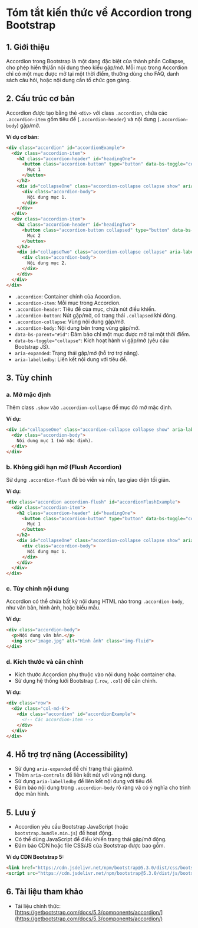 # Tóm tắt kiến thức về Accordion trong Bootstrap

## 1. Giới thiệu
Accordion trong Bootstrap là một dạng đặc biệt của thành phần Collapse, cho phép hiển thị/ẩn nội dung theo kiểu gập/mở. Mỗi mục trong Accordion chỉ có một mục được mở tại một thời điểm, thường dùng cho FAQ, danh sách câu hỏi, hoặc nội dung cần tổ chức gọn gàng.

## 2. Cấu trúc cơ bản
Accordion được tạo bằng thẻ `<div>` với class `.accordion`, chứa các `.accordion-item` gồm tiêu đề (`.accordion-header`) và nội dung (`.accordion-body`) gập/mở.

**Ví dụ cơ bản:**
```html
<div class="accordion" id="accordionExample">
  <div class="accordion-item">
    <h2 class="accordion-header" id="headingOne">
      <button class="accordion-button" type="button" data-bs-toggle="collapse" data-bs-target="#collapseOne" aria-expanded="true" aria-controls="collapseOne">
        Mục 1
      </button>
    </h2>
    <div id="collapseOne" class="accordion-collapse collapse show" aria-labelledby="headingOne" data-bs-parent="#accordionExample">
      <div class="accordion-body">
        Nội dung mục 1.
      </div>
    </div>
  </div>
  <div class="accordion-item">
    <h2 class="accordion-header" id="headingTwo">
      <button class="accordion-button collapsed" type="button" data-bs-toggle="collapse" data-bs-target="#collapseTwo" aria-expanded="false" aria-controls="collapseTwo">
        Mục 2
      </button>
    </h2>
    <div id="collapseTwo" class="accordion-collapse collapse" aria-labelledby="headingTwo" data-bs-parent="#accordionExample">
      <div class="accordion-body">
        Nội dung mục 2.
      </div>
    </div>
  </div>
</div>
```

- `.accordion`: Container chính của Accordion.
- `.accordion-item`: Mỗi mục trong Accordion.
- `.accordion-header`: Tiêu đề của mục, chứa nút điều khiển.
- `.accordion-button`: Nút gập/mở, có trạng thái `.collapsed` khi đóng.
- `.accordion-collapse`: Vùng nội dung gập/mở.
- `.accordion-body`: Nội dung bên trong vùng gập/mở.
- `data-bs-parent="#id"`: Đảm bảo chỉ một mục được mở tại một thời điểm.
- `data-bs-toggle="collapse"`: Kích hoạt hành vi gập/mở (yêu cầu Bootstrap JS).
- `aria-expanded`: Trạng thái gập/mở (hỗ trợ trợ năng).
- `aria-labelledby`: Liên kết nội dung với tiêu đề.

## 3. Tùy chỉnh
### a. Mở mặc định
Thêm class `.show` vào `.accordion-collapse` để mục đó mở mặc định.

**Ví dụ:**
```html
<div id="collapseOne" class="accordion-collapse collapse show" aria-labelledby="headingOne" data-bs-parent="#accordionExample">
  <div class="accordion-body">
    Nội dung mục 1 (mở mặc định).
  </div>
</div>
```

### b. Không giới hạn mở (Flush Accordion)
Sử dụng `.accordion-flush` để bỏ viền và nền, tạo giao diện tối giản.

**Ví dụ:**
```html
<div class="accordion accordion-flush" id="accordionFlushExample">
  <div class="accordion-item">
    <h2 class="accordion-header" id="headingOne">
      <button class="accordion-button" type="button" data-bs-toggle="collapse" data-bs-target="#collapseOne" aria-expanded="true" aria-controls="collapseOne">
        Mục 1
      </button>
    </h2>
    <div id="collapseOne" class="accordion-collapse collapse show" aria-labelledby="headingOne">
      <div class="accordion-body">
        Nội dung mục 1.
      </div>
    </div>
  </div>
</div>
```

### c. Tùy chỉnh nội dung
Accordion có thể chứa bất kỳ nội dung HTML nào trong `.accordion-body`, như văn bản, hình ảnh, hoặc biểu mẫu.

**Ví dụ:**
```html
<div class="accordion-body">
  <p>Nội dung văn bản.</p>
  <img src="image.jpg" alt="Hình ảnh" class="img-fluid">
</div>
```

### d. Kích thước và căn chỉnh
- Kích thước Accordion phụ thuộc vào nội dung hoặc container cha.
- Sử dụng hệ thống lưới Bootstrap (`.row`, `.col`) để căn chỉnh.

**Ví dụ:**
```html
<div class="row">
  <div class="col-md-6">
    <div class="accordion" id="accordionExample">
      <!-- Các accordion-item -->
    </div>
  </div>
</div>
```

## 4. Hỗ trợ trợ năng (Accessibility)
- Sử dụng `aria-expanded` để chỉ trạng thái gập/mở.
- Thêm `aria-controls` để liên kết nút với vùng nội dung.
- Sử dụng `aria-labelledby` để liên kết nội dung với tiêu đề.
- Đảm bảo nội dung trong `.accordion-body` rõ ràng và có ý nghĩa cho trình đọc màn hình.

## 5. Lưu ý
- Accordion yêu cầu Bootstrap JavaScript (hoặc `bootstrap.bundle.min.js`) để hoạt động.
- Có thể dùng JavaScript để điều khiển trạng thái gập/mở động.
- Đảm bảo CDN hoặc file CSS/JS của Bootstrap được bao gồm.

**Ví dụ CDN Bootstrap 5:**
```html
<link href="https://cdn.jsdelivr.net/npm/bootstrap@5.3.0/dist/css/bootstrap.min.css" rel="stylesheet">
<script src="https://cdn.jsdelivr.net/npm/bootstrap@5.3.0/dist/js/bootstrap.bundle.min.js"></script>
```

## 6. Tài liệu tham khảo
- Tài liệu chính thức: [https://getbootstrap.com/docs/5.3/components/accordion/](https://getbootstrap.com/docs/5.3/components/accordion/)